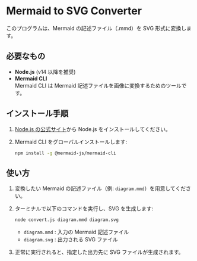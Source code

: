 # Mermaid to SVG Converter

このプログラムは、Mermaid の記述ファイル（.mmd）を SVG 形式に変換します。

## 必要なもの

- **Node.js** (v14 以降を推奨)
- **Mermaid CLI**  
  Mermaid CLI は Mermaid 記述ファイルを画像に変換するためのツールです。

## インストール手順

1. [Node.js の公式サイト](https://nodejs.org/)から Node.js をインストールしてください。
2. Mermaid CLI をグローバルインストールします:

   ```bash
   npm install -g @mermaid-js/mermaid-cli
   ```

## 使い方

1. 変換したい Mermaid の記述ファイル（例: `diagram.mmd`）を用意してください。

2. ターミナルで以下のコマンドを実行し、SVG を生成します:

   ```bash
   node convert.js diagram.mmd diagram.svg
   ```

   - `diagram.mmd` : 入力の Mermaid 記述ファイル
   - `diagram.svg` : 出力される SVG ファイル

3. 正常に実行されると、指定した出力先に SVG ファイルが生成されます。
